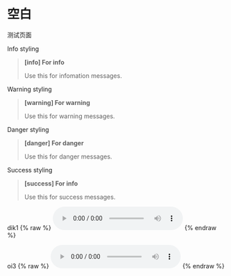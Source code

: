 # 空白

测试页面

Info styling
> **[info] For info**
>
> Use this for infomation messages.

Warning styling
> **[warning] For warning**
>
> Use this for warning messages.

Danger styling
> **[danger] For danger**
>
> Use this for danger messages.

Success styling
> **[success] For info**
>
> Use this for success messages.



dik1
{% raw %}
<audio src="https://www.edbchinese.hk/EmbziciwebRes/jyutping/dik1.mp3" controls="controls">
Your browser does not support the audio element.
</audio>
{% endraw %}


oi3
{% raw %}
<audio src="http://humanum.arts.cuhk.edu.hk/Lexis/lexi-can/sound/oi3.wav" controls="controls">
Your browser does not support the audio element.
</audio>
{% endraw %}



